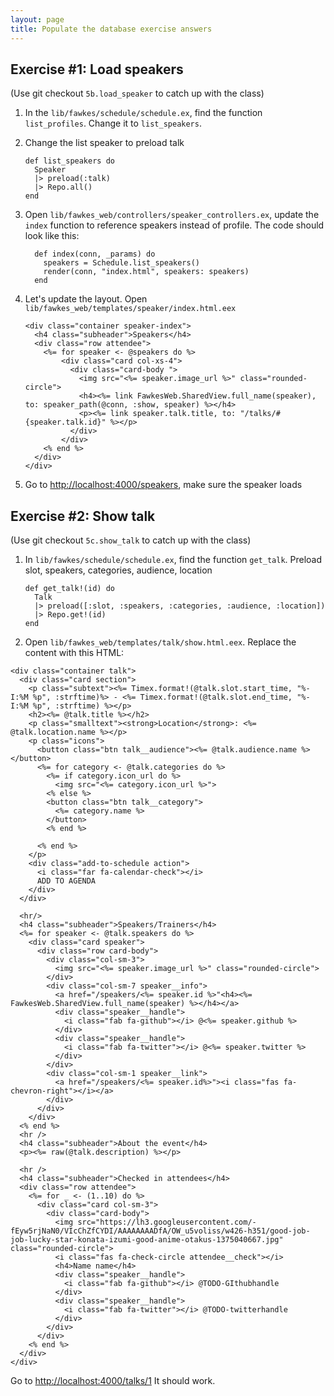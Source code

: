 ```yaml
---
layout: page
title: Populate the database exercise answers
---
```


## Exercise #1: Load speakers
(Use git checkout `5b.load_speaker` to catch up with the class)

1. In the `lib/fawkes/schedule/schedule.ex`, find the function `list_profiles`. Change it to `list_speakers`.
2. Change the list speaker to preload talk

      ```
      def list_speakers do
        Speaker
        |> preload(:talk)
        |> Repo.all()
      end
      ```

3. Open `lib/fawkes_web/controllers/speaker_controllers.ex`, update the `index` function to reference speakers instead of profile. The code should look like this:

      ```
        def index(conn, _params) do
          speakers = Schedule.list_speakers()
          render(conn, "index.html", speakers: speakers)
        end
      ```

4. Let's update the layout. Open `lib/fawkes_web/templates/speaker/index.html.eex`

      ```
      <div class="container speaker-index">
        <h4 class="subheader">Speakers</h4>
        <div class="row attendee">
          <%= for speaker <- @speakers do %>
              <div class="card col-xs-4">
                <div class="card-body ">
                  <img src="<%= speaker.image_url %>" class="rounded-circle">
                  <h4><%= link FawkesWeb.SharedView.full_name(speaker), to: speaker_path(@conn, :show, speaker) %></h4>
                  <p><%= link speaker.talk.title, to: "/talks/#{speaker.talk.id}" %></p>
                </div>
              </div>
          <% end %>
        </div>
      </div>
      ```

5. Go to [http://localhost:4000/speakers](http://localhost:4000/speakers), make sure the speaker loads


## Exercise #2: Show talk
(Use git checkout `5c.show_talk` to catch up with the class)

1. In `lib/fawkes/schedule/schedule.ex`, find the function `get_talk`. Preload slot, speakers, categories, audience, location

      ```
      def get_talk!(id) do
        Talk
        |> preload([:slot, :speakers, :categories, :audience, :location])
        |> Repo.get!(id)
      end
      ```

2. Open `lib/fawkes_web/templates/talk/show.html.eex`. Replace the content with this HTML:

```
<div class="container talk">
  <div class="card section">
    <p class="subtext"><%= Timex.format!(@talk.slot.start_time, "%-I:%M %p", :strftime)%> - <%= Timex.format!(@talk.slot.end_time, "%-I:%M %p", :strftime) %></p>
    <h2><%= @talk.title %></h2>
    <p class="smalltext"><strong>Location</strong>: <%= @talk.location.name %></p>
    <p class="icons">
      <button class="btn talk__audience"><%= @talk.audience.name %></button>
      <%= for category <- @talk.categories do %>
        <%= if category.icon_url do %>
          <img src="<%= category.icon_url %>">
        <% else %>
        <button class="btn talk__category">
          <%= category.name %>
        </button>
        <% end %>

      <% end %>
    </p>
    <div class="add-to-schedule action">
      <i class="far fa-calendar-check"></i>
      ADD TO AGENDA
    </div>
  </div>

  <hr/>
  <h4 class="subheader">Speakers/Trainers</h4>
  <%= for speaker <- @talk.speakers do %>
    <div class="card speaker">
      <div class="row card-body">
        <div class="col-sm-3">
          <img src="<%= speaker.image_url %>" class="rounded-circle">
        </div>
        <div class="col-sm-7 speaker__info">
          <a href="/speakers/<%= speaker.id %>"<h4><%= FawkesWeb.SharedView.full_name(speaker) %></h4></a>
          <div class="speaker__handle">
            <i class="fab fa-github"></i> @<%= speaker.github %>
          </div>
          <div class="speaker__handle">
            <i class="fab fa-twitter"></i> @<%= speaker.twitter %>
          </div>
        </div>
        <div class="col-sm-1 speaker__link">
          <a href="/speakers/<%= speaker.id%>"><i class="fas fa-chevron-right"></i></a>
        </div>
      </div>
    </div>
  <% end %>
  <hr />
  <h4 class="subheader">About the event</h4>
  <p><%= raw(@talk.description) %></p>

  <hr />
  <h4 class="subheader">Checked in attendees</h4>
  <div class="row attendee">
    <%= for _ <- (1..10) do %>
      <div class="card col-sm-3">
        <div class="card-body">
          <img src="https://lh3.googleusercontent.com/-fEyw5rjNaN0/VIcChZfCYDI/AAAAAAAADfA/OW_u5voliss/w426-h351/good-job-job-lucky-star-konata-izumi-good-anime-otakus-1375040667.jpg" class="rounded-circle">
          <i class="fas fa-check-circle attendee__check"></i>
          <h4>Name name</h4>
          <div class="speaker__handle">
            <i class="fab fa-github"></i> @TODO-GIthubhandle
          </div>
          <div class="speaker__handle">
            <i class="fab fa-twitter"></i> @TODO-twitterhandle
          </div>
        </div>
      </div>
    <% end %>
  </div>
</div>
```

Go to [http://localhost:4000/talks/1](http://localhost:4000/talks/1)
It should work.
